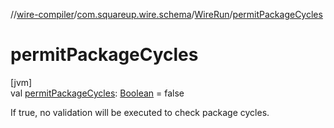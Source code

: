 //[wire-compiler](../../../index.md)/[com.squareup.wire.schema](../index.md)/[WireRun](index.md)/[permitPackageCycles](permit-package-cycles.md)

# permitPackageCycles

[jvm]\
val [permitPackageCycles](permit-package-cycles.md): [Boolean](https://kotlinlang.org/api/latest/jvm/stdlib/kotlin/-boolean/index.html) = false

If true, no validation will be executed to check package cycles.
